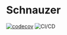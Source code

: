 # Schnauzer
[![codecov](https://codecov.io/gh/EntryDSM/Schnauzer/branch/master/graph/badge.svg)](https://codecov.io/gh/EntryDSM/Schnauzer)
![CI/CD](https://github.com/EntryDSM/Schnauzer/workflows/CI/CD/badge.svg)
